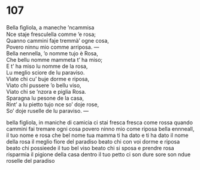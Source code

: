 # 107
  
Bella ﬁgliola, a maneche ’ncammisa  
Nce staje fresculella comme ’e rosa;  
Quanno cammini faje tremmà’ ogne cosa,  
Povero ninnu mio comme arriposa. —  
Bella nennella, ’o nomme tujo è Rosa,  
Che bellu nomme mammeta t’ ha miso;  
E t’ ha miso lu nomme de la rosa,  
Lu meglio sciore de lu paraviso.  
Vìate chi cu’ buje dorme e riposa,  
Viato chi pussere ’o bellu viso,  
Viato chi se ’nzora e piglia Rosa.  
Sparagna lu pesone de la casa,  
Rint’ a lu pietto tujo nce so’ doje rose,  
So’ doje ruselle de lu paraviso. —

bella figliola, in maniche di camicia
ci stai fresca fresca come rossa
quando cammini fai tremare ogni cosa
povero ninno mio come riposa
bella ennneall, il tuo nome e rosa
che bel nome tua mamma ti ha dato
e ti ha dato il nome della rosa
il meglio fiore del paradiso
beato chi con voi dorme e riposa
beato chi possieede il tuo bel viso
beato chi si sposa e prendre rosa
risparmia il pigione della casa
dentro il tuo petto ci son dure sore
son ndue roselle del paradiso
